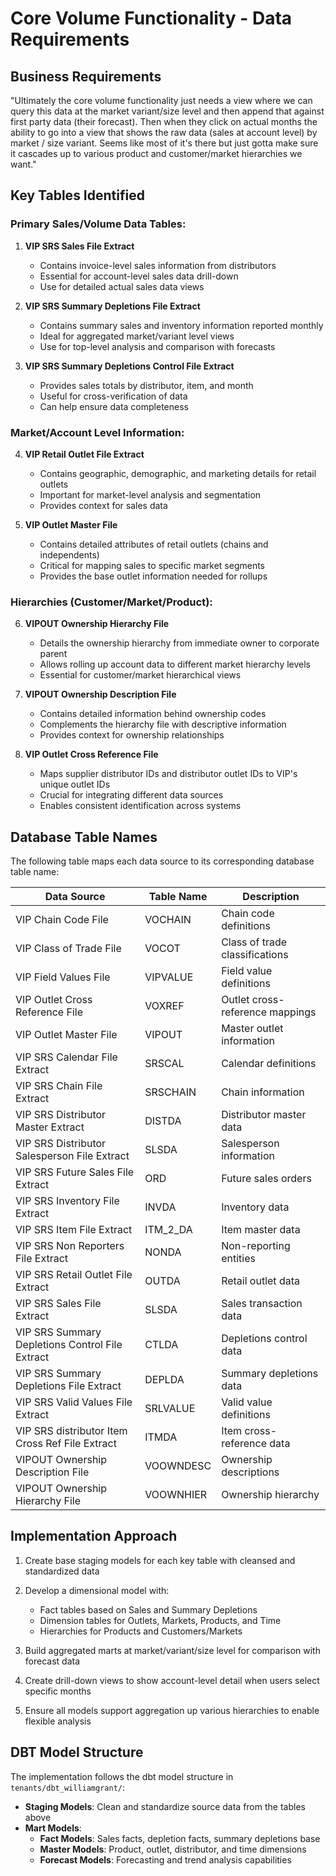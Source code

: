 # Core Volume Functionality - Data Requirements

## Business Requirements

"Ultimately the core volume functionality just needs a view where we can query this data at the market variant/size level and then append that against first party data (their forecast).
Then when they click on actual months the ability to go into a view that shows the raw data (sales at account level) by market / size variant.
Seems like most of it's there but just gotta make sure it cascades up to various product and customer/market hierarchies we want."

## Key Tables Identified

### Primary Sales/Volume Data Tables:

1. **VIP SRS Sales File Extract**
   - Contains invoice-level sales information from distributors
   - Essential for account-level sales data drill-down
   - Use for detailed actual sales data views

2. **VIP SRS Summary Depletions File Extract**
   - Contains summary sales and inventory information reported monthly
   - Ideal for aggregated market/variant level views
   - Use for top-level analysis and comparison with forecasts

3. **VIP SRS Summary Depletions Control File Extract**
   - Provides sales totals by distributor, item, and month
   - Useful for cross-verification of data
   - Can help ensure data completeness

### Market/Account Level Information:

4. **VIP Retail Outlet File Extract**
   - Contains geographic, demographic, and marketing details for retail outlets
   - Important for market-level analysis and segmentation
   - Provides context for sales data

5. **VIP Outlet Master File**
   - Contains detailed attributes of retail outlets (chains and independents)
   - Critical for mapping sales to specific market segments
   - Provides the base outlet information needed for rollups

### Hierarchies (Customer/Market/Product):

6. **VIPOUT Ownership Hierarchy File**
   - Details the ownership hierarchy from immediate owner to corporate parent
   - Allows rolling up account data to different market hierarchy levels
   - Essential for customer/market hierarchical views

7. **VIPOUT Ownership Description File**
   - Contains detailed information behind ownership codes
   - Complements the hierarchy file with descriptive information
   - Provides context for ownership relationships

8. **VIP Outlet Cross Reference File**
   - Maps supplier distributor IDs and distributor outlet IDs to VIP's unique outlet IDs
   - Crucial for integrating different data sources
   - Enables consistent identification across systems

## Database Table Names

The following table maps each data source to its corresponding database table name:

| Data Source | Table Name | Description |
|-------------|------------|-------------|
| VIP Chain Code File | VOCHAIN | Chain code definitions |
| VIP Class of Trade File | VOCOT | Class of trade classifications |
| VIP Field Values File | VIPVALUE | Field value definitions |
| VIP Outlet Cross Reference File | VOXREF | Outlet cross-reference mappings |
| VIP Outlet Master File | VIPOUT | Master outlet information |
| VIP SRS Calendar File Extract | SRSCAL | Calendar definitions |
| VIP SRS Chain File Extract | SRSCHAIN | Chain information |
| VIP SRS Distributor Master Extract | DISTDA | Distributor master data |
| VIP SRS Distributor Salesperson File Extract | SLSDA | Salesperson information |
| VIP SRS Future Sales File Extract | ORD | Future sales orders |
| VIP SRS Inventory File Extract | INVDA | Inventory data |
| VIP SRS Item File Extract | ITM_2_DA | Item master data |
| VIP SRS Non Reporters File Extract | NONDA | Non-reporting entities |
| VIP SRS Retail Outlet File Extract | OUTDA | Retail outlet data |
| VIP SRS Sales File Extract | SLSDA | Sales transaction data |
| VIP SRS Summary Depletions Control File Extract | CTLDA | Depletions control data |
| VIP SRS Summary Depletions File Extract | DEPLDA | Summary depletions data |
| VIP SRS Valid Values File Extract | SRLVALUE | Valid value definitions |
| VIP SRS distributor Item Cross Ref File Extract | ITMDA | Item cross-reference data |
| VIPOUT Ownership Description File | VOOWNDESC | Ownership descriptions |
| VIPOUT Ownership Hierarchy File | VOOWNHIER | Ownership hierarchy |

## Implementation Approach

1. Create base staging models for each key table with cleansed and standardized data

2. Develop a dimensional model with:
   - Fact tables based on Sales and Summary Depletions
   - Dimension tables for Outlets, Markets, Products, and Time
   - Hierarchies for Products and Customers/Markets

3. Build aggregated marts at market/variant/size level for comparison with forecast data

4. Create drill-down views to show account-level detail when users select specific months

5. Ensure all models support aggregation up various hierarchies to enable flexible analysis

## DBT Model Structure

The implementation follows the dbt model structure in `tenants/dbt_williamgrant/`:

- **Staging Models**: Clean and standardize source data from the tables above
- **Mart Models**: 
  - **Fact Models**: Sales facts, depletion facts, summary depletions base
  - **Master Models**: Product, outlet, distributor, and time dimensions
  - **Forecast Models**: Forecasting and trend analysis capabilities 